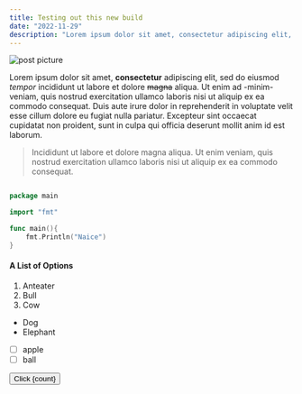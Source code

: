 ```yaml
---
title: Testing out this new build
date: "2022-11-29"
description: "Lorem ipsum dolor sit amet, consectetur adipiscing elit, sed do eiusmod tempor incididunt ut labore et dolore magna aliqua. Ut enim ad minim veniam, quis nostrud exercitation ullamco laboris nisi ut aliquip ex ea commodo consequat. Duis aute irure dolor in reprehenderit in voluptate velit esse cillum dolore eu fugiat nulla pariatur. Excepteur sint occaecat cupidatat non proident, sunt in culpa qui officia deserunt mollit anim id est laborum. "
---
```


![post picture](https://picsum.photos/640/360/?random&date=2018-10-10)

Lorem ipsum dolor sit amet, **consectetur** adipiscing elit, sed do eiusmod *tempor* incididunt ut labore et dolore ~~magna~~ aliqua. Ut enim ad -minim- veniam, quis nostrud exercitation ullamco laboris nisi ut aliquip ex ea commodo consequat. Duis aute irure dolor in reprehenderit in voluptate velit esse cillum dolore eu fugiat nulla pariatur. Excepteur sint occaecat cupidatat non proident, sunt in culpa qui officia deserunt mollit anim id est laborum.

> Incididunt ut labore et dolore magna aliqua. Ut enim veniam, quis nostrud exercitation ullamco laboris nisi ut aliquip ex ea commodo consequat.

```go

package main

import "fmt"

func main(){
    fmt.Println("Naice")
}

```

#### A List of Options
1. Anteater
2. Bull
3. Cow
- Dog
- Elephant

- [ ] apple
- [ ] ball

<script>
    import "$lib/app.css";

    let count = 0


    const inc = ()=>{
        count++
    }
</script>


<button class="btn" on:click={inc}>
    Click {count}
</button>
